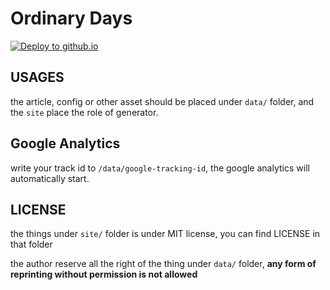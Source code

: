 # Ordinary Days

[![Deploy to github.io](https://github.com/yuzhouu/yuzhouu.github.io/actions/workflows/auto-publish.js.yml/badge.svg)](https://github.com/yuzhouu/yuzhouu.github.io/actions/workflows/auto-publish.js.yml)

## USAGES

the article, config or other asset should be placed under `data/` folder, and the `site` place the role of generator.

## Google Analytics

write your track id to `/data/google-tracking-id`, the google analytics will automatically start.

## LICENSE

the things under `site/` folder is under MIT license, you can find LICENSE in that folder

the author reserve all the right of the thing under `data/` folder, **any form of reprinting without permission is not allowed**
